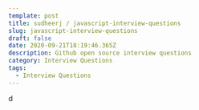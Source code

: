 ```yaml
---
template: post
title: sudheerj / javascript-interview-questions
slug: javascript-interview-questions
draft: false
date: 2020-09-21T18:19:46.365Z
description: Github open source interview questions
category: Interview Questions
tags:
  - Interview Questions
---
```

d